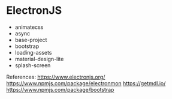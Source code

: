 # ElectronJS

- animatecss
- async
- base-project
- bootstrap
- loading-assets
- material-design-lite
- splash-screen

References:
https://www.electronjs.org/
https://www.npmjs.com/package/electronmon
https://getmdl.io/
https://www.npmjs.com/package/bootstrap
